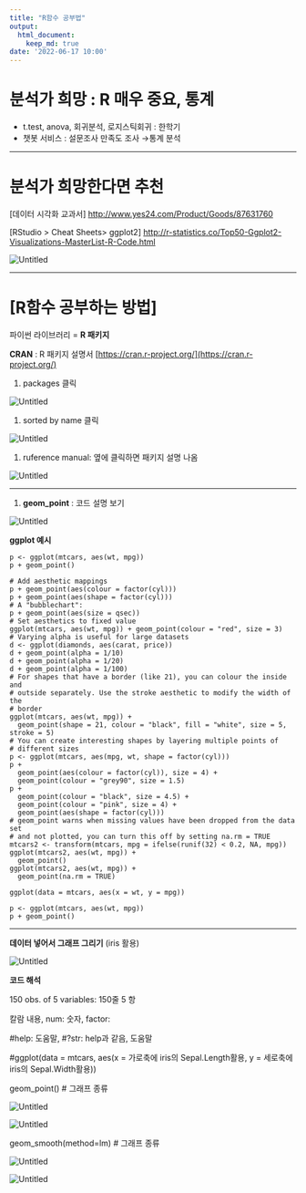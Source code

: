 ```yaml
---
title: "R함수 공부법"
output:
  html_document:
    keep_md: true
date: '2022-06-17 10:00'
---
```


# 분석가 희망 : R 매우 중요, 통계
- t.test, anova, 회귀분석, 로지스틱회귀 : 한학기
- 챗봇 서비스 : 설문조사 만족도 조사 →통계 분석

---
# 분석가 희망한다면 추천

[데이터 시각화 교과서]
http://www.yes24.com/Product/Goods/87631760

[RStudio > Cheat Sheets> ggplot2]
http://r-statistics.co/Top50-Ggplot2-Visualizations-MasterList-R-Code.html

![Untitled](images/How_to_study_R/Untitled.png)

---

# [R함수 공부하는 방법]

파이썬 라이브러리 = **R 패키지**

**CRAN** : R 패키지 설명서  [https://cran.r-project.org/](https://cran.r-project.org/)

1. packages 클릭

![Untitled](images/How_to_study_R/Untitled%201.png)

1. sorted by name 클릭

![Untitled](images/How_to_study_R/Untitled%202.png)

1. ruference manual: 옆에 클릭하면 패키지 설명 나옴

![Untitled](images/How_to_study_R/Untitled%203.png)

---

1. **geom_point** : 코드 설명 보기

![Untitled](images/How_to_study_R/Untitled%204.png)

**ggplot 예시**

```
p <- ggplot(mtcars, aes(wt, mpg))
p + geom_point()

# Add aesthetic mappings
p + geom_point(aes(colour = factor(cyl)))
p + geom_point(aes(shape = factor(cyl)))
# A "bubblechart":
p + geom_point(aes(size = qsec))
# Set aesthetics to fixed value
ggplot(mtcars, aes(wt, mpg)) + geom_point(colour = "red", size = 3)
# Varying alpha is useful for large datasets
d <- ggplot(diamonds, aes(carat, price))
d + geom_point(alpha = 1/10)
d + geom_point(alpha = 1/20)
d + geom_point(alpha = 1/100)
# For shapes that have a border (like 21), you can colour the inside and
# outside separately. Use the stroke aesthetic to modify the width of the
# border
ggplot(mtcars, aes(wt, mpg)) +
  geom_point(shape = 21, colour = "black", fill = "white", size = 5, stroke = 5)
# You can create interesting shapes by layering multiple points of
# different sizes
p <- ggplot(mtcars, aes(mpg, wt, shape = factor(cyl)))
p +
  geom_point(aes(colour = factor(cyl)), size = 4) +
  geom_point(colour = "grey90", size = 1.5)
p +
  geom_point(colour = "black", size = 4.5) +
  geom_point(colour = "pink", size = 4) +
  geom_point(aes(shape = factor(cyl)))
# geom_point warns when missing values have been dropped from the data set
# and not plotted, you can turn this off by setting na.rm = TRUE
mtcars2 <- transform(mtcars, mpg = ifelse(runif(32) < 0.2, NA, mpg))
ggplot(mtcars2, aes(wt, mpg)) +
  geom_point()
ggplot(mtcars2, aes(wt, mpg)) +
  geom_point(na.rm = TRUE)
```

```
ggplot(data = mtcars, aes(x = wt, y = mpg))

p <- ggplot(mtcars, aes(wt, mpg))
p + geom_point()
```

---

**데이터 넣어서 그래프 그리기** (iris 활용)

![Untitled](images/How_to_study_R/Untitled%205.png)

**코드 해석**

150 obs. of 5 variables:   150줄 5 항

칼람 내용, num: 숫자, factor: 

#help: 도움말,  #?str: help과 같음, 도움말

#ggplot(data = mtcars, aes(x = 가로축에 iris의 Sepal.Length활용, y = 세로축에 iris의 Sepal.Width활용))

geom_point() # 그래프 종류

![Untitled](images/How_to_study_R/Untitled%206.png)

![Untitled](images/How_to_study_R/Untitled%207.png)

geom_smooth(method=lm)  # 그래프 종류

![Untitled](images/How_to_study_R/Untitled%208.png)

![Untitled](images/How_to_study_R/Untitled%209.png)